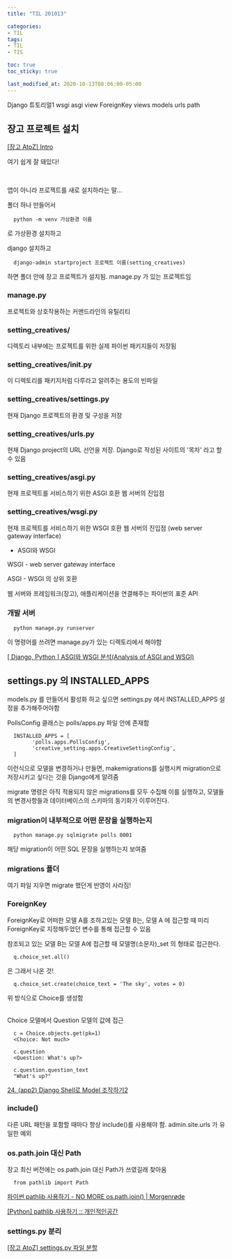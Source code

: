 ```yaml
---
title: "TIL 201013"

categories:
- TIL
tags:
- TIL
- TIS

toc: true
toc_sticky: true

last_modified_at: 2020-10-13T08:06:00-05:00
---
```

Django 튜토리얼1 wsgi asgi view ForeignKey views models urls path

## 장고 프로젝트 설치

[\[장고 AtoZ\] Intro](https://inma.tistory.com/79?category=984128)

여기 쉽게 잘 돼있다!

<br/>

앱이 아니라 프로젝트를 새로 설치하라는 말...

폴더 하나 만들어서 

      python -m venv 가상환경 이름
      
로 가상환경 설치하고

django 설치하고

      django-admin startproject 프로젝트 이름(setting_creatives)

하면 폴더 안에 장고 프로젝트가 설치됨. manage.py 가 있는 프로젝트임

### manage.py 

프로젝트와 상호작용하는 커맨드라인의 유틸리티

### setting_creatives/ 

디렉토리 내부에는 프로젝트를 위한 실제 파이썬 패키지들이 저장됨

### setting_creatives/__init__.py 

이 디렉토리를 패키지처럼 다루라고 알려주는 용도의 빈파일

### setting_creatives/settings.py

현재 Django 프로젝트의 환경 및 구성을 저장

### setting_creatives/urls.py

현재 Django project의 URL 선언을 저장. Django로 작성된 사이트의 '목차' 라고 할 수 있음

### setting_creatives/asgi.py

현재 프로젝트를 서비스하기 위한 ASGI 호환 웹 서버의 진입점

### setting_creatives/wsgi.py 

현재 프로젝트를 서비스하기 위한 WSGI 호환 웹 서버의 진입점 (web server gateway interface)

* ASGI와 WSGI

WSGI - web server gateway interface

ASGI - WSGI 의 상위 호환

웹 서버와 프레임워크(장고), 애플리케이션을 연결해주는 파이썬의 표준 API

### 개발 서버

      python manage.py runserver
      
이 명령어를 쓰려면 manage.py가 있는 디렉토리에서 해야함

[\[ Django, Python \] ASGI와 WSGI 분석(Analysis of ASGI and WSGI)](https://nitro04.blogspot.com/2020/01/django-python-asgi-wsgi-analysis-of.html)

## settings.py 의 INSTALLED_APPS 

models.py 를 만들어서 활성화 하고 싶으면 settings.py 에서 INSTALLED_APPS 설정을 추가해주어야함

PollsConfig 클래스는 polls/apps.py 파일 안에 존재함

      INSTALLED_APPS = [
            'polls.apps.PollsConfig',
            'creative_setting.apps.CreativeSettingConfig',
      ]
 
이런식으로 모델을 변경하거나 만들면, makemigrations를 실행시켜 migration으로 저장시키고 싶다는 것을 Django에게 알려줌

migrate 명령은 아직 적용되지 않은 migrations를 모두 수집해 이를 실행하고, 모델들의 변경사항들과 데이터베이스의 스키마의 동기화가 이루어진다.




### migration이 내부적으로 어떤 문장을 실행하는지

      python manage.py sqlmigrate polls 0001
     
해당 migration이 어떤 SQL 문장을 실행하는지 보여줌

### migrations 폴더

여기 파일 지우면 migrate 했던게 반영이 사라짐!

### ForeignKey

ForeignKey로 어떠한 모델 A를 조하고있는 모델 B는, 모델 A 에 접근할 때 미리 ForeignKey로 지정해두었던 변수를 통해 접근할 수 있음

참조되고 있는 모델 B는 모델 A에 접근할 때 모델명(소문자)_set 의 형태로 접근한다.

      q.choice_set.all() 
      
은 그래서 나온 것!

      q.choice_set.create(choice_text = 'The sky', votes = 0)

위 방식으로 Choice를 생성함


<br/>
Choice 모델에서 Question 모델의 값에 접근

      c = Choice.objects.get(pk=1)
      <Choice: Not much>
      
      c.question
      <Question: What's up?>
 
      c.question.question_text
      "What's up?"
      
[24. (app2) Django Shell로 Model 조작하기2](https://ldgeao99.tistory.com/90)

### include()

다른 URL 패턴을 포함할 때마다 항상 include()를 사용해야 함. admin.site.urls 가 유일한 예외

### os.path.join 대신 Path

장고 최신 버전에는 os.path.join 대신 Path가 쓰였길래 찾아옴

      from pathlib import Path
      
[파이썬 pathlib 사용하기 - NO MORE os.path.join() \| Morgenrøde](https://ryanking13.github.io/2018/05/22/pathlib.html)

[\[Python\] pathlib 사용하기 :: 개인적인공간](https://brownbears.tistory.com/415)

### settings.py 분리

[\[장고 AtoZ\] settings.py 파일 분할](https://inma.tistory.com/84?category=984128)
